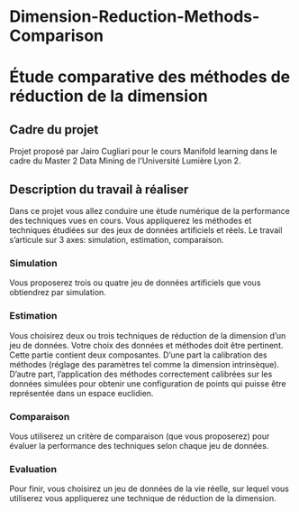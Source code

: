 # Dimension-Reduction-Methods-Comparison

# Étude comparative des méthodes de réduction de la dimension
## Cadre du projet
Projet proposé par Jairo Cugliari pour le cours Manifold learning dans le cadre du Master 2 Data Mining de l'Université Lumière Lyon 2.
## Description du travail à réaliser
Dans ce projet vous allez conduire une étude numérique de la performance des techniques vues en cours.
Vous appliquerez les méthodes et techniques étudiées sur des jeux de données artificiels et réels. Le travail
s’articule sur 3 axes: simulation, estimation, comparaison.
### Simulation
Vous proposerez trois ou quatre jeu de données artificiels que vous obtiendrez par simulation.
### Estimation
Vous choisirez deux ou trois techniques de réduction de la dimension d’un jeu de données.
Votre choix des données et méthodes doit être pertinent. Cette partie contient deux composantes. D’une
part la calibration des méthodes (réglage des paramètres tel comme la dimension intrinsèque). D’autre part,
l’application des méthodes correctement calibrées sur les données simulées pour obtenir une configuration
de points qui puisse être représentée dans un espace euclidien.
### Comparaison
Vous utiliserez un critère de comparaison (que vous proposerez) pour évaluer la performance
des techniques selon chaque jeu de données.
### Evaluation
Pour finir, vous choisirez un jeu de données de la vie réelle, sur lequel vous utiliserez vous appliquerez
une technique de réduction de la dimension.